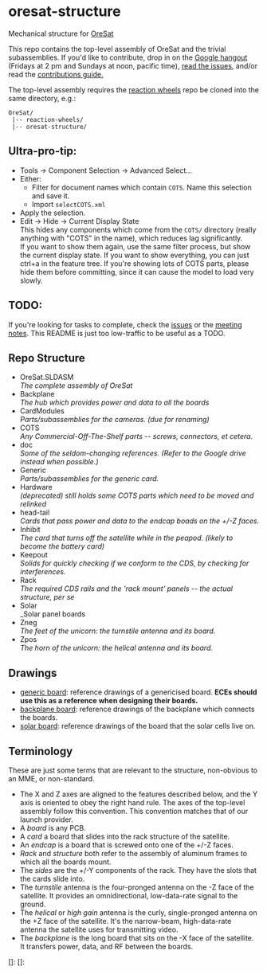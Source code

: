 # oresat-structure
Mechanical structure for [OreSat](http://www.oresat.org)

This repo contains the top-level assembly of OreSat and the trivial subassemblies. If you'd like to contribute, drop in on the [Google hangout][hangout] (Fridays at 2 pm and Sundays at noon, pacific time), [read the issues][issues], and/or read the [contributions guide.][contrib] 

The top-level assembly requires the [reaction wheels] repo be cloned into the same directory, e.g.:  

    OreSat/
     |-- reaction-wheels/
     |-- oresat-structure/

## Ultra-pro-tip: 
* Tools -> Component Selection -> Advanced Select...
* Either:
  * Filter for document names which contain `COTS`. Name this selection and save it.
  * Import `selectCOTS.xml`
* Apply the selection.
* Edit -> Hide -> Current Display State  
This hides any components which come from the `COTS/` directory (really anything with "COTS" in the name), which reduces lag significantly.  
If you want to show them again, use the same filter process, but show the current display state. 
If you want to show everything, you can just ctrl+a in the feature tree. If you're showing lots of COTS parts, please hide them before committing, since it can cause the model to load very slowly.

## TODO:  
If you're looking for tasks to complete, check the [issues] or the [meeting notes]. This README is just too low-traffic to be useful as a TODO.

## Repo Structure
- OreSat.SLDASM  
_The complete assembly of OreSat_
- Backplane  
_The hub which provides power and data to all the boards_
- CardModules  
_Parts/subassemblies for the cameras. (due for renaming)_
- COTS  
_Any Commercial-Off-The-Shelf parts -- screws, connectors, et cetera._
- doc  
_Some of the seldom-changing references. (Refer to the Google drive instead when possible.)_
- Generic  
_Parts/subassemblies for the generic card._
- Hardware  
_(deprecated) still holds some COTS parts which need to be moved and relinked_
- head-tail  
_Cards that pass power and data to the endcap boads on the +/-Z faces._
- Inhibit  
_The card that turns off the satellite while in the peapod. (likely to become the battery card)_
- Keepout  
_Solids for quickly checking if we conform to the CDS, by checking for interferences._
- Rack  
_The required CDS rails and the 'rack mount' panels -- the actual structure, per se_
- Solar  
_Solar panel boards
- Zneg  
_The feet of the unicorn: the turnstile antenna and its board._
- Zpos  
_The horn of the unicorn: the helical antenna and its board._

## Drawings
- [generic board](/Generic/Generic_board.pdf): reference drawings of a genericised board. **ECEs should use this as a reference when designing their boards.**
- [backplane board](/Backplane/Backplane_board.PDF): reference drawings of the backplane which connects the boards.
- [solar board](/Solar/Solar_board_drawing.PDF): reference drawings of the board that the solar cells live on.


## Terminology
These are just some terms that are relevant to the structure, non-obvious to an MME, or non-standard.  
- The X and Z axes are aligned to the features described below, and the Y axis is oriented to obey the right hand rule. The axes of the top-level assembly follow this convention. This convention matches that of our launch provider.
- A _board_ is any PCB.
- A _card_ a board that slides into the rack structure of the satellite.
- An _endcap_ is a board that is screwed onto one of the +/-Z faces.
- _Rack_ and _structure_ both refer to the assembly of aluminum frames to which all the boards mount.
- The _sides_ are the +/-Y components of the rack. They have the slots that the cards slide into.
- The _turnstile_ antenna is the four-pronged antenna on the -Z face of the satellite. It provides an omnidirectional, low-data-rate signal to the ground.
- The _helical_ or _high gain_ antenna is the curly, single-pronged antenna on the +Z face of the satellite. It's the narrow-beam, high-data-rate antenna the satellite uses for transmitting video.
- The _backplane_ is the long board that sits on the -X face of the satellite. It transfers power, data, and RF between the boards.


[reaction wheels]: https://github.com/oresat/reaction-wheels
[hangout]: http://www.psas.pdx.edu/hangout
[issues]: https://github.com/oresat/oresat-structure/issues
[contrib]: https://github.com/oresat/oresat-structure/blob/master/.github/CONTRIBUTING.md
[meeting notes]: https://drive.google.com/open?id=1GZoTVhdlaysnGXUWJJ10fYE91epMLL9aAiQLeANLMms
[]: 
[]: 
